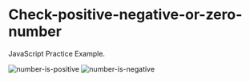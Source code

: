 # Check-positive-negative-or-zero-number
JavaScript Practice Example.

![number-is-positive](https://github.com/adibmansuri511/Check-positive-negative-or-zero-number/assets/135020831/22581dd4-b982-476c-9e15-4fe58cf3a342)
![number-is-negative](https://github.com/adibmansuri511/Check-positive-negative-or-zero-number/assets/135020831/b5d64d83-77d7-4432-8b54-2d68dca3de25)
